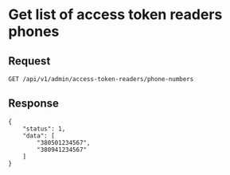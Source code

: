# Get list of access token readers phones

## Request
    GET /api/v1/admin/access-token-readers/phone-numbers

## Response

```JSON5
{
    "status": 1,
    "data": [
        "380501234567",
        "380941234567"
    ]
}
```